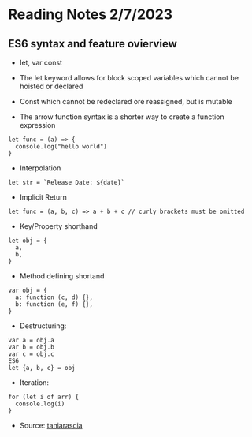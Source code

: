 # Reading Notes 2/7/2023

## ES6 syntax and feature ovierview

- let, var const

- The let keyword allows for block scoped variables which cannot be hoisted or declared

- Const which cannot be redeclared ore reassigned, but is mutable

- The arrow function syntax is a shorter way to create a function expression

```Example
let func = (a) => {
  console.log("hello world")
}

```

- Interpolation

``` Example
let str = `Release Date: ${date}`
```

- Implicit Return

```Example
let func = (a, b, c) => a + b + c // curly brackets must be omitted
```

- Key/Property shorthand

```EX
let obj = {
  a,
  b,
}
```

- Method defining shortand

```EX
var obj = {
  a: function (c, d) {},
  b: function (e, f) {},
}
```

- Destructuring:

```EX
var a = obj.a
var b = obj.b
var c = obj.c
ES6
let {a, b, c} = obj
```

- Iteration:

```Ex
for (let i of arr) {
  console.log(i)
}
```

- Source: [taniarascia](https://www.taniarascia.com/es6-syntax-and-feature-overview/)

